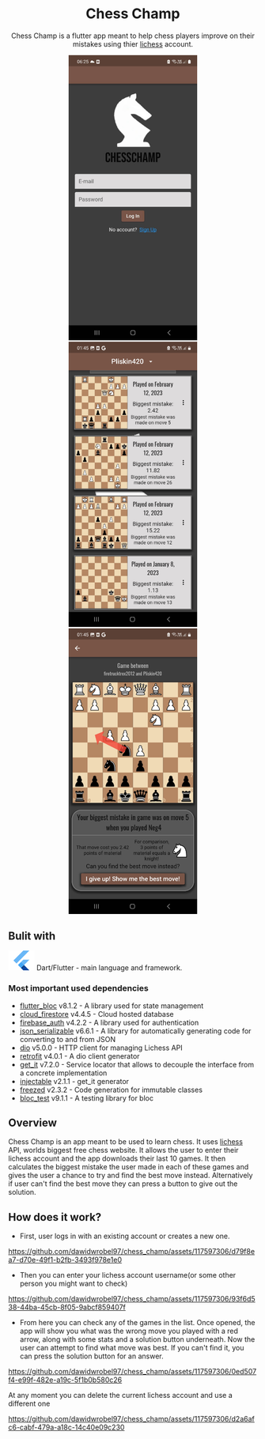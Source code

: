 <div align="center">

# Chess Champ

Chess Champ is a flutter app meant to help chess players improve on their mistakes using thier [lichess](https://lichess.org) account.

<p float = "left">
    <img src="lib/src/assets/images/app1.jpg" height=577.2 width=260 > 
    <img src="lib/src/assets/images/app2.jpg" height=577.2 width=260 >
    <img src="lib/src/assets/images/app3.jpg" height=577.2 width=260 >
</p>
</div>

## Bulit with

<img src="lib/src/assets/images/flutter.png" height=40 width=53.3 > Dart/Flutter - main language and framework.

### Most important used dependencies
- [flutter_bloc](https://pub.dev/packages/flutter_bloc) v8.1.2 - A library used for state management
- [cloud_firestore](https://pub.dev/packages/cloud_firestore) v4.4.5 - Cloud hosted database
- [firebase_auth](https://pub.dev/packages/firebase_auth) v4.2.2 - A library used for authentication
- [json_serializable](https://pub.dev/packages/json_serializable) v6.6.1 - A library for automatically generating code for converting to and from JSON
- [dio](https://pub.dev/packages/dio) v5.0.0 -  HTTP client for managing Lichess API
- [retrofit](https://pub.dev/packages/retrofit) v4.0.1 - A dio client generator
- [get_it](https://pub.dev/packages/get_it) v7.2.0 -  Service locator that allows to decouple the interface from a concrete implementation
- [injectable](https://pub.dev/packages/injectable) v2.1.1 - get_it generator
- [freezed](https://pub.dev/packages/freezed) v2.3.2 - Code generation for immutable classes
- [bloc_test](https://pub.dev/packages/bloc_test) v9.1.1 - A testing library for bloc

## Overview

Chess Champ is an app meant to be used to learn chess. It uses [lichess](https://lichess.org) API, worlds biggest free chess website. It allows the user to enter their lichess account and the app downloads their last 10 games. It then calculates the biggest mistake the user made in each of these games and gives the user a chance to try and find the best move instead. Alternatively if user can't find the best move they can press a button to give out the solution.

## How does it work?
- First, user logs in  with an existing account or creates a new one.


https://github.com/dawidwrobel97/chess_champ/assets/117597306/d79f8ea7-d70e-49f1-b2fb-3493f978e1e0


- Then you can enter your lichess account username(or some other person you might want to check)



https://github.com/dawidwrobel97/chess_champ/assets/117597306/93f6d538-44ba-45cb-8f05-9abcf859407f


- From here you can check any of the games in the list. Once opened, the app will show you what was the wrong move you played with a red arrow, along with some stats and a solution button underneath. Now the user can attempt to find what move was best. If you can't find it, you can press the solution button for an answer.



https://github.com/dawidwrobel97/chess_champ/assets/117597306/0ed507f4-e99f-482e-a19c-5f1b0b580c26


At any moment you can delete the current lichess account and use a different one



https://github.com/dawidwrobel97/chess_champ/assets/117597306/d2a6afc6-cabf-479a-a18c-14c40e09c230




